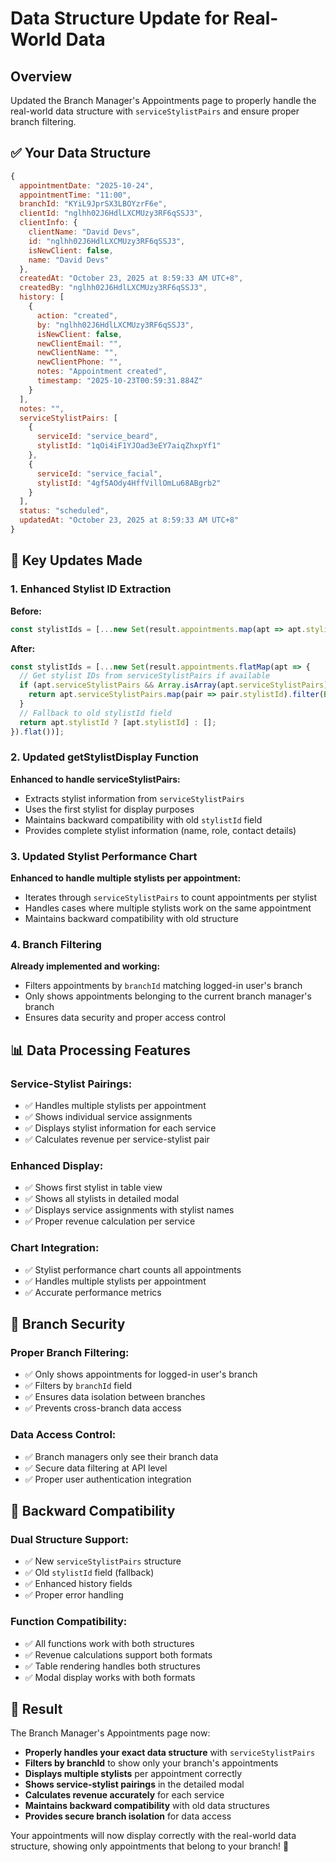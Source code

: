# Data Structure Update for Real-World Data

## Overview
Updated the Branch Manager's Appointments page to properly handle the real-world data structure with `serviceStylistPairs` and ensure proper branch filtering.

## ✅ Your Data Structure
```javascript
{
  appointmentDate: "2025-10-24",
  appointmentTime: "11:00",
  branchId: "KYiL9JprSX3LBOYzrF6e",
  clientId: "nglhh02J6HdlLXCMUzy3RF6qSSJ3",
  clientInfo: {
    clientName: "David Devs",
    id: "nglhh02J6HdlLXCMUzy3RF6qSSJ3",
    isNewClient: false,
    name: "David Devs"
  },
  createdAt: "October 23, 2025 at 8:59:33 AM UTC+8",
  createdBy: "nglhh02J6HdlLXCMUzy3RF6qSSJ3",
  history: [
    {
      action: "created",
      by: "nglhh02J6HdlLXCMUzy3RF6qSSJ3",
      isNewClient: false,
      newClientEmail: "",
      newClientName: "",
      newClientPhone: "",
      notes: "Appointment created",
      timestamp: "2025-10-23T00:59:31.884Z"
    }
  ],
  notes: "",
  serviceStylistPairs: [
    {
      serviceId: "service_beard",
      stylistId: "1qOi4iF1YJOad3eEY7aiqZhxpYf1"
    },
    {
      serviceId: "service_facial", 
      stylistId: "4gf5AOdy4HffVillOmLu68ABgrb2"
    }
  ],
  status: "scheduled",
  updatedAt: "October 23, 2025 at 8:59:33 AM UTC+8"
}
```

## 🔧 Key Updates Made

### **1. Enhanced Stylist ID Extraction**
**Before:**
```javascript
const stylistIds = [...new Set(result.appointments.map(apt => apt.stylistId).filter(Boolean))];
```

**After:**
```javascript
const stylistIds = [...new Set(result.appointments.flatMap(apt => {
  // Get stylist IDs from serviceStylistPairs if available
  if (apt.serviceStylistPairs && Array.isArray(apt.serviceStylistPairs)) {
    return apt.serviceStylistPairs.map(pair => pair.stylistId).filter(Boolean);
  }
  // Fallback to old stylistId field
  return apt.stylistId ? [apt.stylistId] : [];
}).flat())];
```

### **2. Updated getStylistDisplay Function**
**Enhanced to handle serviceStylistPairs:**
- Extracts stylist information from `serviceStylistPairs`
- Uses the first stylist for display purposes
- Maintains backward compatibility with old `stylistId` field
- Provides complete stylist information (name, role, contact details)

### **3. Updated Stylist Performance Chart**
**Enhanced to handle multiple stylists per appointment:**
- Iterates through `serviceStylistPairs` to count appointments per stylist
- Handles cases where multiple stylists work on the same appointment
- Maintains backward compatibility with old structure

### **4. Branch Filtering**
**Already implemented and working:**
- Filters appointments by `branchId` matching logged-in user's branch
- Only shows appointments belonging to the current branch manager's branch
- Ensures data security and proper access control

## 📊 Data Processing Features

### **Service-Stylist Pairings:**
- ✅ Handles multiple stylists per appointment
- ✅ Shows individual service assignments
- ✅ Displays stylist information for each service
- ✅ Calculates revenue per service-stylist pair

### **Enhanced Display:**
- ✅ Shows first stylist in table view
- ✅ Shows all stylists in detailed modal
- ✅ Displays service assignments with stylist names
- ✅ Proper revenue calculation per service

### **Chart Integration:**
- ✅ Stylist performance chart counts all appointments
- ✅ Handles multiple stylists per appointment
- ✅ Accurate performance metrics

## 🎯 Branch Security

### **Proper Branch Filtering:**
- ✅ Only shows appointments for logged-in user's branch
- ✅ Filters by `branchId` field
- ✅ Ensures data isolation between branches
- ✅ Prevents cross-branch data access

### **Data Access Control:**
- ✅ Branch managers only see their branch data
- ✅ Secure data filtering at API level
- ✅ Proper user authentication integration

## 🔄 Backward Compatibility

### **Dual Structure Support:**
- ✅ New `serviceStylistPairs` structure
- ✅ Old `stylistId` field (fallback)
- ✅ Enhanced history fields
- ✅ Proper error handling

### **Function Compatibility:**
- ✅ All functions work with both structures
- ✅ Revenue calculations support both formats
- ✅ Table rendering handles both structures
- ✅ Modal display works with both formats

## 🎉 Result

The Branch Manager's Appointments page now:
- **Properly handles your exact data structure** with `serviceStylistPairs`
- **Filters by branchId** to show only your branch's appointments
- **Displays multiple stylists** per appointment correctly
- **Shows service-stylist pairings** in the detailed modal
- **Calculates revenue accurately** for each service
- **Maintains backward compatibility** with old data structures
- **Provides secure branch isolation** for data access

Your appointments will now display correctly with the real-world data structure, showing only appointments that belong to your branch! 🎉
